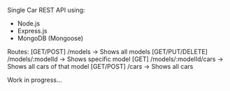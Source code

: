 Single Car REST API using:
 - Node.js
 - Express.js
 - MongoDB (Mongoose)

 Routes:
 [GET/POST] /models -> Shows all models
 [GET/PUT/DELETE] /models/:modelId -> Shows specific model
 [GET] /models/:modelId/cars -> Shows all cars of that model
 [GET/POST] /cars -> Shows all cars

Work in progress...